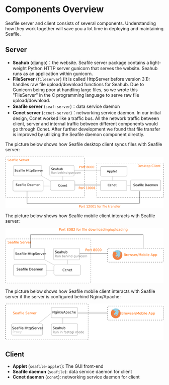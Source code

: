 # Components Overview

Seafile server and client consists of several components. Understanding how they work together will save you a lot time in deploying and maintaining Seafile.

## Server

- **Seahub** (django)：the website. Seafile server package contains a light-weight Python HTTP server gunicorn that serves the website. Seahub runs as an application within gunicorn.
- **FileServer** (``fileserver``) (It is called HttpServer before version 3.1): handles raw file upload/download functions for Seahub. Due to Gunicorn being poor at handling large files, so we wrote this "FileServer" in the C programming language to serve raw file upload/download.
- **Seafile server** (``seaf-server``)：data service daemon
- **Ccnet server** (``ccnet-server``)：networking service daemon. In our initial design, Ccnet worked like a traffic bus. All the network traffic between client, server and internal traffic between different components would go through Ccnet. After further development we found that file transfer is improved by utilizing the Seafile daemon component directly.

The picture below shows how Seafile desktop client syncs files with Seafile server:

![Seafile Sync](../images/seafile-sync-arch.png)

The picture below shows how Seafile mobile client interacts with Seafile server:

![How mobile clients connect Seafile](../images/mobile-arch.png)

The picture below shows how Seafile mobile client interacts with Seafile server if the server is configured behind Nginx/Apache:

![How seafile configured behind Nginx/Apache](../images/mobile-nginx-arch.png)

## Client

- **Applet** (`seafile-applet`): The GUI front-end
- **Seafile daemon** (``seafile``): data service daemon for client
- **Ccnet daemon** (``ccnet``): networking service daemon for client

